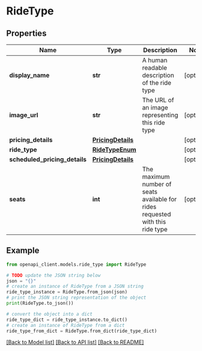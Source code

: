 # RideType


## Properties

Name | Type | Description | Notes
------------ | ------------- | ------------- | -------------
**display_name** | **str** | A human readable description of the ride type | [optional] 
**image_url** | **str** | The URL of an image representing this ride type | [optional] 
**pricing_details** | [**PricingDetails**](PricingDetails.md) |  | [optional] 
**ride_type** | [**RideTypeEnum**](RideTypeEnum.md) |  | [optional] 
**scheduled_pricing_details** | [**PricingDetails**](PricingDetails.md) |  | [optional] 
**seats** | **int** | The maximum number of seats available for rides requested with this ride type | [optional] 

## Example

```python
from openapi_client.models.ride_type import RideType

# TODO update the JSON string below
json = "{}"
# create an instance of RideType from a JSON string
ride_type_instance = RideType.from_json(json)
# print the JSON string representation of the object
print(RideType.to_json())

# convert the object into a dict
ride_type_dict = ride_type_instance.to_dict()
# create an instance of RideType from a dict
ride_type_from_dict = RideType.from_dict(ride_type_dict)
```
[[Back to Model list]](../README.md#documentation-for-models) [[Back to API list]](../README.md#documentation-for-api-endpoints) [[Back to README]](../README.md)


